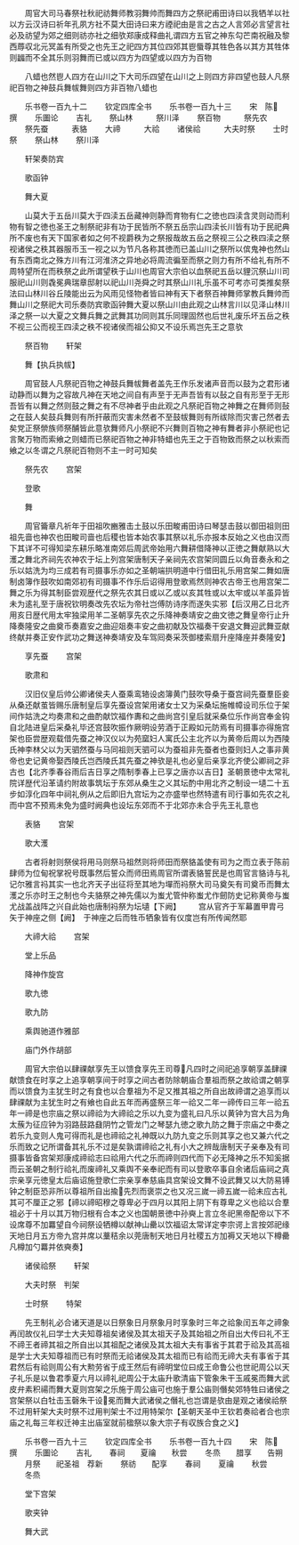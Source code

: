 <!-- { "loadSidebar": true } -->
　　周官大司马春祭社秋祀祊舞师教羽舞帅而舞四方之祭祀甫田诗曰以我牺羊以社以方云汉诗曰祈年孔夙方社不莫大田诗曰来方禋祀由是言之古之人言郊必言望言社必及祊望为郊之细则祊亦社之细欤郑康成释曲礼谓四方五官之神东勾芒南祝融及黎西蓐収北元冥盖有所受之也先王之祀四方其位四郊其鬯蜃尊其牲色各以其方其牲体则疈而不全其乐则羽舞而已或以四方为四望或以四方为百物

　　八蜡也然鬯人四方在山川之下大司乐四望在山川之上则四方非四望也鼓人凡祭祀百物之神鼓兵舞帗舞则四方非百物八蜡也

　　乐书卷一百九十二
　　钦定四库全书
　　乐书卷一百九十三
　　宋　陈　撰
　　乐圗论
　　吉礼
　　祭山林　　　祭川泽
　　祭百物　　　祭先农
　　祭先蚕　　　表貉
　　大禘　　　大祫
　　诸侯祫　　　大夫时祭
　　士时祭
　　祭山林
　　祭川泽

　　轩架奏防宾

　　歌函钟

　　舞大夏

　　山莫大于五岳川莫大于四渎五岳藏神则静而育物有仁之徳也四渎含灵则动而利物有智之徳也圣王之制祭祀非有功于民皆所不祭五岳宗山四渎长川皆有功于民祀典所不废也有天下国家者如之何不视爵秩为之祭报哉故五岳之祭视三公之秩四渎之祭视诸侯之秩其器服币玉一视之以为节凡各称其徳而已盖山川之祭所以傧鬼神也然山有东西南北之殊方川有江河淮济之异地必将周流徧至而祭之则力有所不给礼有所不周特望所在而秩祭之此所谓望秩于山川也周官大宗伯以血祭祀五岳以貍沉祭山川司服祀山川则毳冕典瑞章邸射以祀山川尧舜之时其祭山川礼乐虽不可考亦可类推矣祭法曰山林川谷丘陵能出云为风雨见怪物者皆曰神有天下者祭百神舞师掌教兵舞帅而舞山川之祭祀大司乐奏防宾歌函钟舞大夏以祭山川由此观之山林言川以见泽山林川泽之祭一以大夏之文舞兵舞之武舞其功同则其乐同理固然也后世礼废乐坏五岳之秩不视三公而视王四渎之秩不视诸侯而祖公抑又不设乐焉岂先王之意欤

　　祭百物
　　轩架

　　舞【执兵执帗】

　　周官鼓人凡祭祀百物之神鼓兵舞帗舞者盖先王作乐发诸声音而以鼓为之君形诸动静而以舞为之容故凡神在天地之间自有声至于无声吾皆有以鼔之自有形至于无形吾皆有以舞之然则鼓之舞之有不尽神者乎由此观之凡祭祀百物之神舞之在舞师则鼔之在鼓人矣鼓兵舞则有所扞蔽而灾害未然者不至鼓帗舞则有所祓除而灾害己然者去矣党正祭禜族师祭酺皆此意欤舞师凡小祭祀不兴舞则百物之神有舞者非小祭祀也记言聚万物而索飨之则蜡而已祭祀百物之神非特蜡也先王之于百物致而祭之以秋索而飨之以冬谓之凡祭祀百物则不主一时可知矣

　　祭先农
　　宫架

　　登歌

　　舞

　　周官籥章凡祈年于田祖吹豳雅击土鼓以乐田畯甫田诗曰琴瑟击鼓以御田祖则田祖先啬也神农也田畯司啬也后稷也皆本始农事其祭以礼乐亦报本反始之义也由汉而下其详不可得知梁东耕乐略准南郊后周武帝始用六舞耕借降神以正徳之舞献熟以大濩之舞北齐祠先农神农于坛上列宫架唐制天子亲祠先农宫架同圆丘以角音奏永和之乐以姑洗为均三成若有司摄事乐亦如之圣朝端拱明道中行借田礼乐用宫架二舞如唐制卤簿作鼓吹如南郊初有司摄事不作乐后诏得用登歌焉然则神农古帝王也用宫架二舞之乐为得其制臣尝观歴代之祭先农其日或以乙或以亥其牲或以太牢或以羊虽异皆未为逺礼至于唐祝钦明奏改先农坛为帝社岂傅防诗序而遂失实邪【后汉用乙日北齐用亥日歴代用太牢独梁用羊二圣朝享先农之乐降神奏靖安之曲文徳之舞皇帝行止升降奏隆安之曲奠币奏嘉安之曲迎爼奏丰安之曲初献及饮福奏干安退文舞迎武舞亚献终献并奏正安作武功之舞送神奏靖安及车驾囘奏采茨御楼索扇升座降座并奏隆安】

　　享先蚕
　　宫架

　　歌肃和

　　汉旧仪皇后帅公卿诸侯夫人蚕乘鸾辂设卤簿黄门鼓吹导桑于蚕宫祠先蚕羣臣妾从桑还献茧皆赐乐唐制皇后享先蚕设宫架用诸女士又为采桑坛施帷幛设司乐位于架间作姑洗之均奏肃和之曲酌献饮福作夀和之曲尚宫引皇后就采桑位乐作尚宫奉金钩自北陆进皇后采桑礼毕还宫鼓吹振作厥明设劳酒于正殿如元防焉有司摄事亦得施宫架也臣尝歴观载借先蚕之神汉仪以为苑窳妇人寓氏公主北齐以为黄帝后周以为西陵氏神李林父以为天驷然蚕与马同祖则天驷可以为蚕祖非先蚕者也蚕则妇人之事非黄帝也史记黄帝娶西陵氏岂西陵氏其先蚕之神欤是礼也必皇后亲享北齐使公卿祠之非古也【北齐季春谷雨后吉日享之隋制季春上已享之唐亦以吉日】圣朝景徳中太常礼院详歴代沿革请约附故事筑坛于东郊从桑生之义其坛酌中用北齐之制设一壝二十五步如淳化四年中祠礼例从之后即旧九宫坛为之亦盛举也然特遣有司行事如先农之礼而中宫不预焉未免为盛时阙典也设坛东郊而不于北郊亦未合乎先王礼意也

　　表貉
　　宫架

　　歌大濩

　　古者将射则祭侯将用马则祭马祖然则将师田而祭貉盖使有司为之而立表于陈前肆师为位甸祝掌祝号既事然后誓众而师田焉周官所谓表貉誓民是也周官言貉诗与礼记尔雅言祃其实一也北齐天子出征将至其地为墠而祃祭大司马奠矢有司奠币而舞太濩之乐亦时王之制也今夫貉祭之神先儒以为蚩尤管仲称蚩尤作劒防史记称黄帝与蚩尤战盖战阵之兴自此始也唐制祃祭为坛壝【下阙】
　　宫从官齐于军幕置甲胄弓矢于神座之侧【阙】　于神座之后而牲币牺象皆有仪度岂有所传闻然耶

　　大禘大祫
　　宫架

　　堂上乐品

　　降神作旋宫

　　歌九徳

　　歌九防

　　乘舆驰道作雅部

　　庙门外作胡部

　　周官大宗伯以肆祼献享先王以馈食享先王司尊凡四时之间祀追享朝享盖肆祼献馈食在时享之上追享朝享间于时享之间古者防除朝庙合羣祖而祭之故祫谓之朝享而以馈食为主犹生时之有食也以合羣祖为不足又推其祖之所自出故禘谓之追享而以肆祼献为主犹生时之有飨也自此五年而再盛祭三年一祫又二年一禘传曰三年一祫五年一禘是也宗庙之祭以禘祫为大禘祫之乐以九变为盛礼曰凡乐以黄钟为宫大吕为角太蔟为征应钟为羽路鼓路鼗阴竹之管龙门之琴瑟九徳之歌九防之舞于宗庙之中奏之若乐九变则人鬼可得而礼是也禘祫之礼神既以九防九变之乐则其享之也又兼六代之乐而致之记所谓备其礼乐不过是矣孰谓禘祫之礼有小大之辨哉唐制天子亲奉及有司摄事皆备宫架郑康成禘祫志曰祫用六代之乐而禘则四代而下必无降神之乐不知奚据而云圣朝之制行祫礼而废禘礼又乘舆不亲奉祀而有司以登歌卒事自余诸后庙祠之真宗亲享元徳皇太后庙诏施登歌仁宗亲享奉慈庙具宫架设文舞不设武舞又以大防易镈钟之制臣恐非所以尊祖所自出揄先烈而褒崇之也又况三嵗一禘五嵗一祫未应古礼其可不厘正之邪【禘以禘昭穆之尊卑必于四月以其阳上阴下有尊卑之义也祫以合羣祖必于十月以其万物归根有合本之义也国朝景徳中孙奭上言立冬祀黑帝配帝以下不设席尊不加羃望自今祠祭设牺樽以献神山罍以饮福诏太常详定李宗谔上言按郊祀缘天地日月五方帝九宫并席以藳秸余以莞唐制天地日月社稷五方加褥又天地以下樽罍凡樽加勺羃并依奭奏】

　　诸侯祫祭
　　轩架

　　大夫时祭　判架

　　士时祭
　　特架

　　先王制礼必合诸天道是以日祭象日月祭象月时享象时三年之祫象闰五年之禘象再闰故仪礼曰学士大夫知尊祖矣诸侯及其太祖天子及其始祖之所自出大传曰礼不王不禘王者禘其祖之所自出以其祖配之诸侯及其太祖大夫有事省于其君于祫及其高祖是学士大夫知尊祖而已有时祭而无祫诸侯及其太祖而已有祫而无禘大夫有事省于其君然后有祫则周公有大勲劳省于成王然后有禘明堂位曰成王命鲁公也世祀周公以天子礼乐是以鲁君季夏六月以禘礼祀周公于太庙升歌清庙下管象朱干玉戚冕而舞大武皮弁素积禓而舞大夏则宫架之乐施于周公庙可也施于羣公庙则僭矣郊特牲曰诸侯之宫架祭以白牡击玉磬朱干设冕而舞大武诸侯之僭礼也岂谓是欤由是观之诸侯祫祭不过用轩架大夫时祭不过用判架士不过用特架尔【圣朝天圣中王钦若奏祫者合也宗庙之礼每三年权迁神主出庙室就前楹祭以象大宗子有収族合食之义】

　　乐书卷一百九十三
　　钦定四库全书
　　乐书卷一百九十四
　　宋　陈　撰
　　乐圗论
　　吉礼
　　春祠　　夏禴　　秋尝
　　冬烝　　腊享　　告朔
　　月祭　　祀圣祖　荐新
　　祭祊　　配享
　　春祠
　　夏禴
　　秋尝
　　冬烝

　　堂下宫架

　　歌夹钟

　　舞大武

